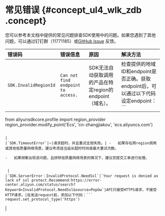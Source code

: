 # 常见错误 {#concept_ul4_wlk_zdb .concept}

您可以参考本文档中提供的常见问题排查SDK使用中的问题。如果您遇到了其他问题，可以通过钉钉群（11771185）或[GitHub Issue](https://github.com/aliyun/aliyun-openapi-java-sdk/issues) 反馈。

|错误码|错误信息|原因|解决方法|
|:--|:---|:-|:---|
|`SDK.InvalidRegionId`|`Can not find endpoint to access.`|SDK无法自动获取调用的产品在特定region的endpoint（域名）。|检查提供的地域ID和endpoint是否正确。获取endpoint后，可以通过以下代码设定endpoint：```
from aliyunsdkcore.profile import region_provider
region_provider.modify_point('Ecs', 'cn-zhangjiakou', 'ecs.aliyuncs.com')
```

|
|`SDK.TimeoutError`|—|请求超时，并且重试全部失败。| -   如果存在跨region调用或其他低质量网络场景，建议考虑适当延长超时时间或最大重试次数。

-   如果频繁出现该问题，且排除低质量网络场景的情况下，建议您提交工单进行处理。


 |
|`SDK.ServerError：InvalidProtocol.NeedSsl`|`Your request is denied as lack of ssl protect.Recommend:https://error-center.aliyun.com/status/search?Keyword=InvalidProtocol.NeedSsl&source=PopGw`|API只接受HTTPS请求，不接受HTTP请求。|在发送request前，添加以下代码：```
request.set_protocol_type('https')
```

|

